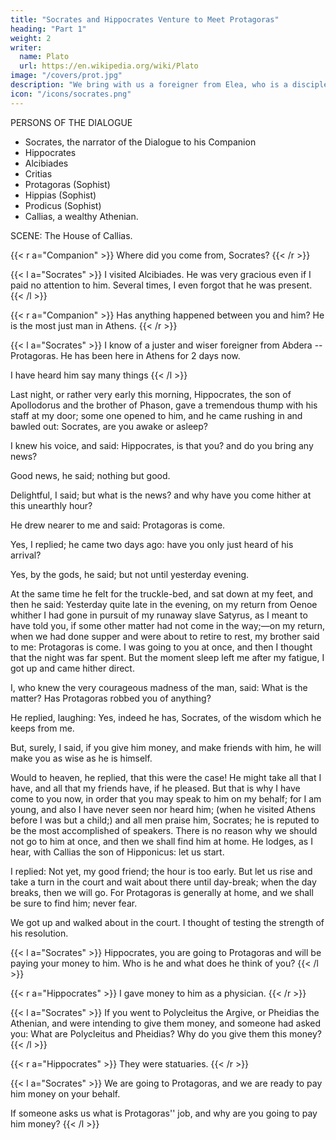 ```yaml
---
title: "Socrates and Hippocrates Venture to Meet Protagoras"
heading: "Part 1"
weight: 2
writer:
  name: Plato
  url: https://en.wikipedia.org/wiki/Plato
image: "/covers/prot.jpg"
description: "We bring with us a foreigner from Elea, who is a disciple of Parmenides and Zeno, and a true philosopher"
icon: "/icons/socrates.png"
---
```


<!-- Translated by Benjamin Jowett -->


PERSONS OF THE DIALOGUE
- Socrates, the narrator of the Dialogue to his Companion
- Hippocrates
- Alcibiades
- Critias
- Protagoras (Sophist)
- Hippias (Sophist)
- Prodicus (Sophist)
- Callias, a wealthy Athenian.


SCENE: The House of Callias.

{{< r a="Companion" >}}
Where did you come from, Socrates? 
{{< /r >}}

<!-- And yet I need hardly ask the question, for I know that you have been in chase of the fair Alcibiades. I saw him the day before yesterday; and he had got a beard like a man,—and he is a man, as I may tell you in your ear. But I thought that he was still very charming. -->

<!-- COMPANION: Well, and how do matters proceed? Have you been visiting him, and was he gracious to you? -->


{{< l a="Socrates" >}}
I visited Alcibiades. He was very gracious even if I paid no attention to him. Several times, I even forgot that he was present.
{{< /l >}}
<!-- ; and especially to-day, for I have just come from him, and he has been helping me in an argument. But shall I tell you a strange thing?  -->


{{< r a="Companion" >}}
Has anything happened between you and him? He is the most just man in Athens. 
{{< /r >}}

{{< l a="Socrates" >}}
I know of a juster and wiser foreigner from Abdera -- Protagoras. He has been here in Athens for 2 days now. 

I have heard him say many things
{{< /l >}}


Last night, or rather very early this morning, Hippocrates, the son of Apollodorus and the brother of Phason, gave a tremendous thump with his staff at my door; some one opened to him, and he came rushing in and bawled out: Socrates, are you awake or asleep?

I knew his voice, and said: Hippocrates, is that you? and do you bring any news?

Good news, he said; nothing but good.

Delightful, I said; but what is the news? and why have you come hither at this unearthly hour?

He drew nearer to me and said: Protagoras is come.

Yes, I replied; he came two days ago: have you only just heard of his arrival?

Yes, by the gods, he said; but not until yesterday evening.

At the same time he felt for the truckle-bed, and sat down at my feet, and then he said: Yesterday quite late in the evening, on my return from Oenoe whither I had gone in pursuit of my runaway slave Satyrus, as I meant to have told you, if some other matter had not come in the way;—on my return, when we had done supper and were about to retire to rest, my brother said to me: Protagoras is come. I was going to you at once, and then I thought that the night was far spent. But the moment sleep left me after my fatigue, I got up and came hither direct.

I, who knew the very courageous madness of the man, said: What is the matter? Has Protagoras robbed you of anything?

He replied, laughing: Yes, indeed he has, Socrates, of the wisdom which he keeps from me.

But, surely, I said, if you give him money, and make friends with him, he will make you as wise as he is himself.

Would to heaven, he replied, that this were the case! He might take all that I have, and all that my friends have, if he pleased. But that is why I have come to you now, in order that you may speak to him on my behalf; for I am young, and also I have never seen nor heard him; (when he visited Athens before I was but a child;) and all men praise him, Socrates; he is reputed to be the most accomplished of speakers. There is no reason why we should not go to him at once, and then we shall find him at home. He lodges, as I hear, with Callias the son of Hipponicus: let us start.

I replied: Not yet, my good friend; the hour is too early. But let us rise and take a turn in the court and wait about there until day-break; when the day breaks, then we will go. For Protagoras is generally at home, and we shall be sure to find him; never fear.



We got up and walked about in the court. I thought of testing the strength of his resolution.

{{< l a="Socrates" >}}
Hippocrates, you are going to Protagoras and will be paying your money to him. Who is he and what does he think of you?
{{< /l >}}


<!-- If, for example, you had thought of going to Hippocrates of Cos, the Asclepiad, and were about to give him your money, and some one had said to you: You are paying money to your namesake Hippocrates, O Hippocrates; tell me, what is he that you give him money? how would you have answered? -->


{{< r a="Hippocrates" >}}
I gave money to him as a physician.
{{< /r >}}


{{< l a="Socrates" >}}
If you went to Polycleitus the Argive, or Pheidias the Athenian, and were intending to give them money, and someone had asked you: What are Polycleitus and Pheidias? Why do you give them this money?
{{< /l >}}


{{< r a="Hippocrates" >}}
They were statuaries.
{{< /r >}}


{{< l a="Socrates" >}}
We are going to Protagoras, and we are ready to pay him money on your behalf.

If someone asks us what is Protagoras'' job, and why are you going to pay him money?
{{< /l >}}


<!-- If our own means are sufficient, and we can gain him with these, we shall be only too glad; but if not, then we are to spend the money of your friends as well.

Now suppose, that while we are thus enthusiastically pursuing our object some one were to say to us: Tell me, Socrates, and you Hippocrates, ,—how should we answer? I know that Pheidias is a sculptor, and that Homer is a poet; but what appellation is given to Protagoras? how is he designated?
 -->
